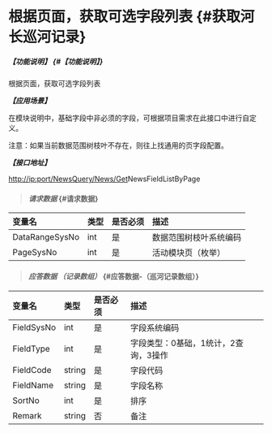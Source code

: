 # 根据页面，获取可选字段列表 {#获取河长巡河记录}

##### _【功能说明】_ {#【功能说明】}

根据页面，获取可选字段列表

_**【应用场景】**_

在模块说明中，基础字段中非必须的字段，可根据项目需求在此接口中进行自定义。

注意：如果当前数据范围树枝叶不存在，则往上找通用的页字段配置。

_**【接口地址】**_

[http://ip:port/NewsQuery/News/Get](http://ip:port/HMQuery/PatrolRiver/GetPatrolRivers)NewsFieldListByPage

> #### _请求数据_ {#请求数据}

| 变量名 | 类型 | 是否必须 | 描述 |
| :--- | :--- | :--- | :--- |
| DataRangeSysNo | int | 是 | 数据范围树枝叶系统编码 |
| PageSysNo | int | 是 | 活动模块页（枚举） |

> #### _应答数据 （记录数组）_ {#应答数据-（巡河记录数组）}

| 变量名 | 类型 | 是否必须 | 描述 |
| :--- | :--- | :--- | :--- |
| FieldSysNo | int | 是 | 字段系统编码 |
| FieldType | int | 是 | 字段类型：0基础，1统计，2查询，3操作 |
| FieldCode | string | 是 | 字段代码 |
| FieldName | string | 是 | 字段名称 |
| SortNo | int | 是 | 排序 |
| Remark | string | 否 | 备注 |



